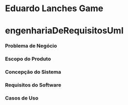 # Eduardo Lanches Game
# engenhariaDeRequisitosUml
### Problema de Negócio
### Escopo do Produto
### Concepção do Sistema
### Requisitos do Software 
### Casos de Uso
